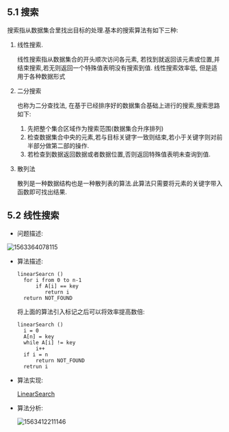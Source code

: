 ##  5.1 搜索

搜索指从数据集合里找出目标的处理.基本的搜索算法有如下三种:

1. 线性搜索.

   线性搜索指从数据集合的开头顺次访问各元素, 若找到就返回该元素或位置,并结束搜索,若无则返回一个特殊值表明没有搜索到值.  线性搜索效率低, 但是适用于各种数据形式

2. 二分搜索

   也称为二分查找法, 在基于已经排序好的数据集合基础上进行的搜索,搜索思路如下:

   1. 先把整个集合区域作为搜索范围(数据集合升序排列)
   2. 检查数据集合中央的元素,若与目标关键字一致则结束,若小于关键字则对前半部分做第二部的操作.
   3. 若检查到数据返回数据或者数据位置,否则返回特殊值表明未查询到值.

3. 散列法

   散列是一种数据结构也是一种散列表的算法.此算法只需要将元素的关键字带入函数即可找出结果.



##  5.2 线性搜索

* 问题描述: 

![1563364078115](/home/causingbrick/workspace/go/src/DataStructre/ch5搜索/README.assets/1563364078115.png)

* 算法描述:

  ```
  linearSearcn ()
  	for i from 0 to n-1
  		if A[i] == key
           return i
  	return NOT_FOUND
  ```

  将上面的算法引入标记之后可以将效率提高数倍:

  ```
  linearSearch ()
  	i = 0
  	A[n] = key
  	while A[i] != key 
  		i++
  	if i = n
  		return NOT_FOUND
  	retrun i
  ```

* 算法实现:

  [LinearSearch](linear/main.go)

* 算法分析:

  ![1563412211146](/home/causingbrick/workspace/go/src/DataStructre/ch5搜索/README.assets/1563412211146.png)





